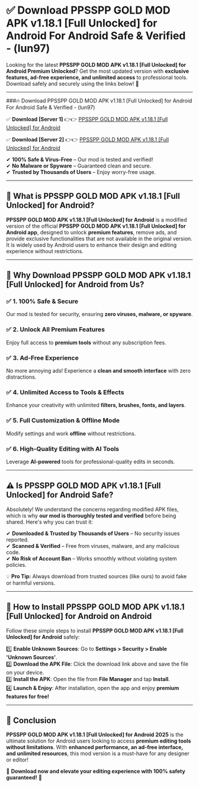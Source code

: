 
# ✅ Download PPSSPP GOLD MOD APK v1.18.1 [Full Unlocked] for Android For Android Safe & Verified -  (lun97) 

Looking for the latest **PPSSPP GOLD MOD APK v1.18.1 [Full Unlocked] for Android Premium Unlocked**? Get the most updated version with **exclusive features, ad-free experience, and unlimited access** to professional tools. Download safely and securely using the links below! 🚀  

---

###🔥 Download PPSSPP GOLD MOD APK v1.18.1 [Full Unlocked] for Android For Android Safe & Verified -  (lun97)  

✅ **Download [Server 1]** 👉👉 [PPSSPP GOLD MOD APK v1.18.1 [Full Unlocked] for Android ](https://apkcomod.com?title=PPSSPP_GOLD_MOD_APK_v1.18.1_[Full_Unlocked]_for_Android)  

✅ **Download [Server 2]** 👉👉 [PPSSPP GOLD MOD APK v1.18.1 [Full Unlocked] for Android ](https://apkcomod.com?title=PPSSPP_GOLD_MOD_APK_v1.18.1_[Full_Unlocked]_for_Android)  

✔ **100% Safe & Virus-Free** – Our mod is tested and verified!  
✔ **No Malware or Spyware** – Guaranteed clean and secure.  
✔ **Trusted by Thousands of Users** – Enjoy worry-free usage.  

---

## 📌 What is PPSSPP GOLD MOD APK v1.18.1 [Full Unlocked] for Android?  

**PPSSPP GOLD MOD APK v1.18.1 [Full Unlocked] for Android** is a modified version of the official **PPSSPP GOLD MOD APK v1.18.1 [Full Unlocked] for Android app**, designed to unlock **premium features**, remove ads, and provide exclusive functionalities that are not available in the original version. It is widely used by Android users to enhance their design and editing experience without restrictions.  

---

## 🌟 Why Download PPSSPP GOLD MOD APK v1.18.1 [Full Unlocked] for Android from Us?  

### ✅ 1. 100% Safe & Secure  
Our mod is tested for security, ensuring **zero viruses, malware, or spyware**.  

### ✅ 2. Unlock All Premium Features  
Enjoy full access to **premium tools** without any subscription fees.  

### ✅ 3. Ad-Free Experience  
No more annoying ads! Experience a **clean and smooth interface** with zero distractions.  

### ✅ 4. Unlimited Access to Tools & Effects  
Enhance your creativity with unlimited **filters, brushes, fonts, and layers**.  

### ✅ 5. Full Customization & Offline Mode  
Modify settings and work **offline** without restrictions.  

### ✅ 6. High-Quality Editing with AI Tools  
Leverage **AI-powered** tools for professional-quality edits in seconds.  

---

## ⚠️ Is PPSSPP GOLD MOD APK v1.18.1 [Full Unlocked] for Android Safe?  

Absolutely! We understand the concerns regarding modified APK files, which is why **our mod is thoroughly tested and verified** before being shared. Here's why you can trust it:  

✔ **Downloaded & Trusted by Thousands of Users** – No security issues reported.  
✔ **Scanned & Verified** – Free from viruses, malware, and any malicious code.  
✔ **No Risk of Account Ban** – Works smoothly without violating system policies.  

💡 **Pro Tip:** Always download from trusted sources (like ours) to avoid fake or harmful versions.  

---

## 📲 How to Install PPSSPP GOLD MOD APK v1.18.1 [Full Unlocked] for Android on Android  

Follow these simple steps to install **PPSSPP GOLD MOD APK v1.18.1 [Full Unlocked] for Android** safely:  

1️⃣ **Enable Unknown Sources**: Go to **Settings > Security > Enable 'Unknown Sources'**.  
2️⃣ **Download the APK File**: Click the download link above and save the file on your device.  
3️⃣ **Install the APK**: Open the file from **File Manager** and tap **Install**.  
4️⃣ **Launch & Enjoy**: After installation, open the app and enjoy **premium features for free!**  

---

## 🚀 Conclusion  

**PPSSPP GOLD MOD APK v1.18.1 [Full Unlocked] for Android 2025** is the ultimate solution for Android users looking to access **premium editing tools without limitations**. With **enhanced performance, an ad-free interface, and unlimited resources**, this mod version is a must-have for any designer or editor!  

🔻 **Download now and elevate your editing experience with 100% safety guaranteed!** 🔻  

